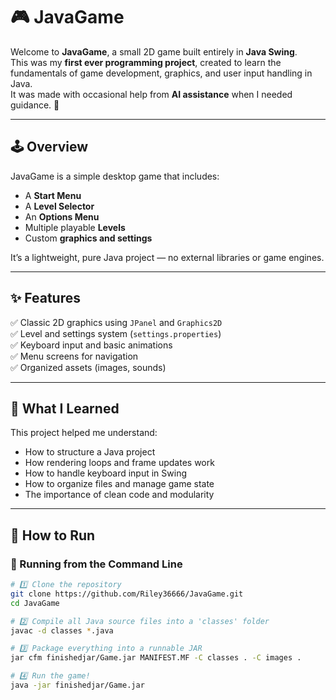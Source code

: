 # 🎮 JavaGame

Welcome to **JavaGame**, a small 2D game built entirely in **Java Swing**.  
This was my **first ever programming project**, created to learn the fundamentals of game development, graphics, and user input handling in Java.  
It was made with occasional help from **AI assistance** when I needed guidance. 🤖

---

## 🕹️ Overview

JavaGame is a simple desktop game that includes:
- A **Start Menu**
- A **Level Selector**
- An **Options Menu**
- Multiple playable **Levels**
- Custom **graphics and settings**

It’s a lightweight, pure Java project — no external libraries or game engines.

---

## ✨ Features

✅ Classic 2D graphics using `JPanel` and `Graphics2D`  
✅ Level and settings system (`settings.properties`)  
✅ Keyboard input and basic animations  
✅ Menu screens for navigation  
✅ Organized assets (images, sounds)

---

## 🧠 What I Learned

This project helped me understand:
- How to structure a Java project
- How rendering loops and frame updates work
- How to handle keyboard input in Swing
- How to organize files and manage game state
- The importance of clean code and modularity

---

## 🚀 How to Run


### 🧩 Running from the Command Line

```bash
# 1️⃣ Clone the repository
git clone https://github.com/Riley36666/JavaGame.git
cd JavaGame

# 2️⃣ Compile all Java source files into a 'classes' folder
javac -d classes *.java

# 3️⃣ Package everything into a runnable JAR
jar cfm finishedjar/Game.jar MANIFEST.MF -C classes . -C images .

# 4️⃣ Run the game!
java -jar finishedjar/Game.jar
